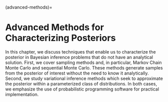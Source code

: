 (advanced-methods)=
# Advanced Methods for Characterizing Posteriors

In this chapter, we discuss techniques that enable us to characterize the posterior in Bayesian inference problems that do not have an analytical solution. First, we cover sampling methods and, in particular, Markov Chain Monte Carlo and sequential Monte Carlo. These methods generate samples from the posterior of interest without the need to know it analytically. Second, we study variational inference methods which seek to approximate the posterior within a parameterized class of distributions. In both cases, we emphasize the use of probabilistic programming software for practical implementation.
